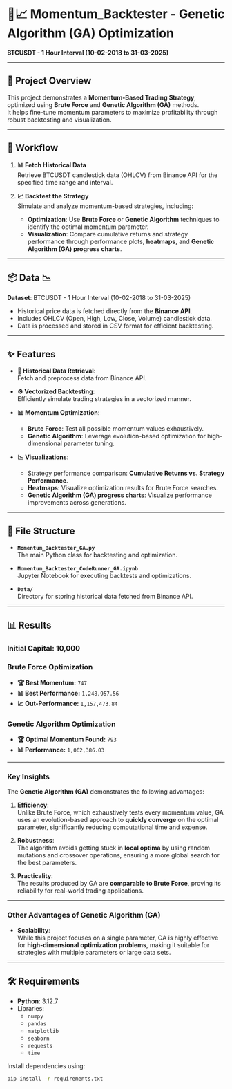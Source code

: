 # 🧬📈 **Momentum_Backtester - Genetic Algorithm (GA) Optimization**  
**BTCUSDT - 1 Hour Interval (10-02-2018 to 31-03-2025)**

---

## 📖 **Project Overview**  
This project demonstrates a **Momentum-Based Trading Strategy**, optimized using **Brute Force** and **Genetic Algorithm (GA)** methods.  
It helps fine-tune momentum parameters to maximize profitability through robust backtesting and visualization.

---

## 🚀 **Workflow**  

1. **📊 Fetch Historical Data**  
   Retrieve BTCUSDT candlestick data (OHLCV) from Binance API for the specified time range and interval.  

2. **📈 Backtest the Strategy**  
   Simulate and analyze momentum-based strategies, including:  
   - **Optimization**: Use **Brute Force** or **Genetic Algorithm** techniques to identify the optimal momentum parameter.  
   - **Visualization**: Compare cumulative returns and strategy performance through performance plots, **heatmaps**, and **Genetic Algorithm (GA) progress charts**.  

---

## 📦 **Data** 📉  

**Dataset**: BTCUSDT - 1 Hour Interval (10-02-2018 to 31-03-2025)  

- Historical price data is fetched directly from the **Binance API**.  
- Includes OHLCV (Open, High, Low, Close, Volume) candlestick data.  
- Data is processed and stored in CSV format for efficient backtesting.  

---

## ✨ **Features**  

- **🔗 Historical Data Retrieval**:  
  Fetch and preprocess data from Binance API.  

- **⚙️ Vectorized Backtesting**:  
  Efficiently simulate trading strategies in a vectorized manner.  

- **📊 Momentum Optimization**:  
  - **Brute Force**: Test all possible momentum values exhaustively.  
  - **Genetic Algorithm**: Leverage evolution-based optimization for high-dimensional parameter tuning.  

- **📉 Visualizations**:  
  - Strategy performance comparison: **Cumulative Returns vs. Strategy Performance**.  
  - **Heatmaps**: Visualize optimization results for Brute Force searches.  
  - **Genetic Algorithm (GA) progress charts**: Visualize performance improvements across generations.  

---

## 📂 **File Structure**  

- **`Momentum_Backtester_GA.py`**  
  The main Python class for backtesting and optimization.  

- **`Momentum_Backtester_CodeRunner_GA.ipynb`**  
  Jupyter Notebook for executing backtests and optimizations.  

- **`Data/`**  
  Directory for storing historical data fetched from Binance API.  

---

## 📊 **Results**  

### **Initial Capital: 10,000**  

### **Brute Force Optimization**  
- **🏆 Best Momentum:** `747`  
- **📊 Best Performance:** `1,248,957.56`  
- **📈 Out-Performance:** `1,157,473.84`  

### **Genetic Algorithm Optimization**  
- **🏆 Optimal Momentum Found:** `793`  
- **📊 Performance:** `1,062,386.03`  

---

### **Key Insights**  

The **Genetic Algorithm (GA)** demonstrates the following advantages:  

1. **Efficiency**:  
   Unlike Brute Force, which exhaustively tests every momentum value, GA uses an evolution-based approach to **quickly converge** on the optimal parameter, significantly reducing computational time and expense.  

2. **Robustness**:  
   The algorithm avoids getting stuck in **local optima** by using random mutations and crossover operations, ensuring a more global search for the best parameters.

3. **Practicality**:  
   The results produced by GA are **comparable to Brute Force**, proving its reliability for real-world trading applications.  

---

### **Other Advantages of Genetic Algorithm (GA)**  

- **Scalability**:  
  While this project focuses on a single parameter, GA is highly effective for **high-dimensional optimization problems**, making it suitable for strategies with multiple parameters or large data sets.  
  

---

## 🛠 **Requirements**  

- **Python**: 3.12.7  
- Libraries:
  - `numpy`
  - `pandas`
  - `matplotlib`
  - `seaborn`
  - `requests`
  - `time`

Install dependencies using:  
```bash
pip install -r requirements.txt
